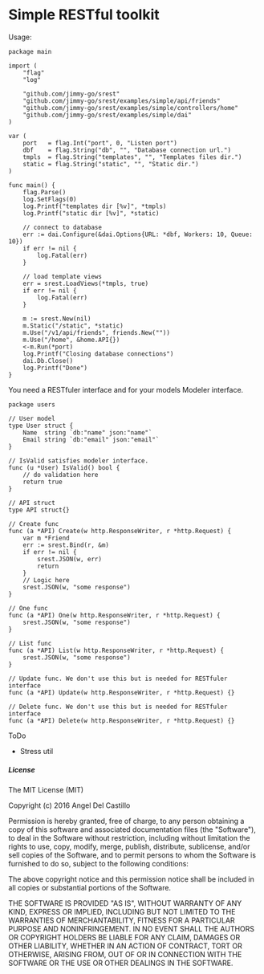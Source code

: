 # Simple RESTful toolkit

Usage:
```
package main

import (
	"flag"
	"log"

	"github.com/jimmy-go/srest"
	"github.com/jimmy-go/srest/examples/simple/api/friends"
	"github.com/jimmy-go/srest/examples/simple/controllers/home"
	"github.com/jimmy-go/srest/examples/simple/dai"
)

var (
	port   = flag.Int("port", 0, "Listen port")
	dbf    = flag.String("db", "", "Database connection url.")
	tmpls  = flag.String("templates", "", "Templates files dir.")
	static = flag.String("static", "", "Static dir.")
)

func main() {
	flag.Parse()
	log.SetFlags(0)
	log.Printf("templates dir [%v]", *tmpls)
	log.Printf("static dir [%v]", *static)

	// connect to database
	err := dai.Configure(&dai.Options{URL: *dbf, Workers: 10, Queue: 10})
	if err != nil {
		log.Fatal(err)
	}

	// load template views
	err = srest.LoadViews(*tmpls, true)
	if err != nil {
		log.Fatal(err)
	}

	m := srest.New(nil)
	m.Static("/static", *static)
	m.Use("/v1/api/friends", friends.New(""))
	m.Use("/home", &home.API{})
	<-m.Run(*port)
	log.Printf("Closing database connections")
	dai.Db.Close()
	log.Printf("Done")
}
```

You need a RESTfuler interface and for your models Modeler interface.

```
package users

// User model
type User struct {
	Name  string `db:"name" json:"name"`
	Email string `db:"email" json:"email"`
}

// IsValid satisfies modeler interface.
func (u *User) IsValid() bool {
    // do validation here
	return true
}

// API struct
type API struct{}

// Create func
func (a *API) Create(w http.ResponseWriter, r *http.Request) {
	var m *Friend
	err := srest.Bind(r, &m)
	if err != nil {
		srest.JSON(w, err)
		return
	}
    // Logic here
	srest.JSON(w, "some response")
}

// One func
func (a *API) One(w http.ResponseWriter, r *http.Request) {
	srest.JSON(w, "some response")
}

// List func
func (a *API) List(w http.ResponseWriter, r *http.Request) {
	srest.JSON(w, "some response")
}

// Update func. We don't use this but is needed for RESTfuler interface
func (a *API) Update(w http.ResponseWriter, r *http.Request) {}

// Delete func. We don't use this but is needed for RESTfuler interface
func (a *API) Delete(w http.ResponseWriter, r *http.Request) {}
```

ToDo

* Stress util


##### License

The MIT License (MIT)

Copyright (c) 2016 Angel Del Castillo

Permission is hereby granted, free of charge, to any person obtaining a copy
of this software and associated documentation files (the "Software"), to deal
in the Software without restriction, including without limitation the rights
to use, copy, modify, merge, publish, distribute, sublicense, and/or sell
copies of the Software, and to permit persons to whom the Software is
furnished to do so, subject to the following conditions:

The above copyright notice and this permission notice shall be included in all
copies or substantial portions of the Software.

THE SOFTWARE IS PROVIDED "AS IS", WITHOUT WARRANTY OF ANY KIND, EXPRESS OR
IMPLIED, INCLUDING BUT NOT LIMITED TO THE WARRANTIES OF MERCHANTABILITY,
FITNESS FOR A PARTICULAR PURPOSE AND NONINFRINGEMENT. IN NO EVENT SHALL THE
AUTHORS OR COPYRIGHT HOLDERS BE LIABLE FOR ANY CLAIM, DAMAGES OR OTHER
LIABILITY, WHETHER IN AN ACTION OF CONTRACT, TORT OR OTHERWISE, ARISING FROM,
OUT OF OR IN CONNECTION WITH THE SOFTWARE OR THE USE OR OTHER DEALINGS IN THE
SOFTWARE.
